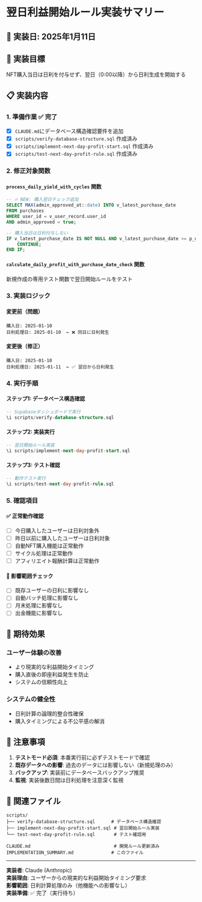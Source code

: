 # 翌日利益開始ルール実装サマリー

## 📅 実装日: 2025年1月11日

## 🎯 実装目標
NFT購入当日は日利を付与せず、翌日（0:00以降）から日利生成を開始する

## 📋 実装内容

### 1. 準備作業 ✅ 完了
- [x] `CLAUDE.md`にデータベース構造確認要件を追加
- [x] `scripts/verify-database-structure.sql` 作成済み
- [x] `scripts/implement-next-day-profit-start.sql` 作成済み  
- [x] `scripts/test-next-day-profit-rule.sql` 作成済み

### 2. 修正対象関数
#### `process_daily_yield_with_cycles` 関数
```sql
-- 🔥 NEW: 購入翌日チェック追加
SELECT MAX(admin_approved_at::date) INTO v_latest_purchase_date
FROM purchases 
WHERE user_id = v_user_record.user_id 
AND admin_approved = true;

-- 購入当日は日利付与しない
IF v_latest_purchase_date IS NOT NULL AND v_latest_purchase_date >= p_date THEN
    CONTINUE;
END IF;
```

#### `calculate_daily_profit_with_purchase_date_check` 関数
新規作成の専用テスト関数で翌日開始ルールをテスト

### 3. 実装ロジック

#### 変更前（問題）
```
購入日: 2025-01-10
日利処理日: 2025-01-10  ← ❌ 同日に日利発生
```

#### 変更後（修正）
```
購入日: 2025-01-10
日利処理日: 2025-01-11  ← ✅ 翌日から日利発生
```

### 4. 実行手順

#### ステップ1: データベース構造確認
```sql
-- Supabaseダッシュボードで実行
\i scripts/verify-database-structure.sql
```

#### ステップ2: 実装実行
```sql
-- 翌日開始ルール実装
\i scripts/implement-next-day-profit-start.sql
```

#### ステップ3: テスト確認
```sql
-- 動作テスト実行
\i scripts/test-next-day-profit-rule.sql
```

### 5. 確認項目

#### ✅ 正常動作確認
- [ ] 今日購入したユーザーは日利対象外
- [ ] 昨日以前に購入したユーザーは日利対象
- [ ] 自動NFT購入機能は正常動作
- [ ] サイクル処理は正常動作
- [ ] アフィリエイト報酬計算は正常動作

#### 🚨 影響範囲チェック
- [ ] 既存ユーザーの日利に影響なし
- [ ] 自動バッチ処理に影響なし
- [ ] 月末処理に影響なし
- [ ] 出金機能に影響なし

## 🎯 期待効果

### ユーザー体験の改善
- より現実的な利益開始タイミング
- 購入直後の即座利益発生を防止
- システムの信頼性向上

### システムの健全性
- 日利計算の論理的整合性確保
- 購入タイミングによる不公平感の解消

## 📝 注意事項

1. **テストモード必須**: 本番実行前に必ずテストモードで確認
2. **既存データへの影響**: 過去のデータには影響しない（新規処理のみ）
3. **バックアップ**: 実装前にデータベースバックアップ推奨
4. **監視**: 実装後数日間は日利処理を注意深く監視

## 🔗 関連ファイル

```
scripts/
├── verify-database-structure.sql      # データベース構造確認
├── implement-next-day-profit-start.sql # 翌日開始ルール実装
└── test-next-day-profit-rule.sql       # テスト確認用

CLAUDE.md                               # 開発ルール更新済み
IMPLEMENTATION_SUMMARY.md              # このファイル
```

---

**実装者**: Claude (Anthropic)  
**実装理由**: ユーザーからの現実的な利益開始タイミング要求  
**影響範囲**: 日利計算処理のみ（他機能への影響なし）  
**実装準備**: ✅ 完了（実行待ち）